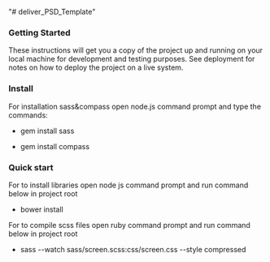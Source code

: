 "# deliver_PSD_Template" 
### Getting Started

These instructions will get you a copy of the project up and running on your local machine for development and testing
purposes. See deployment for notes on how to deploy the project on a live system.

### Install

For installation sass&compass open node.js command prompt and type the commands:

- gem install sass 

- gem install compass 

### Quick start

For to install libraries open node js command prompt and run command below in project root

- bower install 

For to compile scss files open ruby command prompt and run command below in project root

- sass --watch sass/screen.scss:css/screen.css --style compressed 




